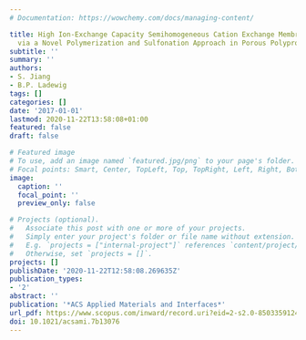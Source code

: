 ```yaml
---
# Documentation: https://wowchemy.com/docs/managing-content/

title: High Ion-Exchange Capacity Semihomogeneous Cation Exchange Membranes Prepared
  via a Novel Polymerization and Sulfonation Approach in Porous Polypropylene
subtitle: ''
summary: ''
authors:
- S. Jiang
- B.P. Ladewig
tags: []
categories: []
date: '2017-01-01'
lastmod: 2020-11-22T13:58:08+01:00
featured: false
draft: false

# Featured image
# To use, add an image named `featured.jpg/png` to your page's folder.
# Focal points: Smart, Center, TopLeft, Top, TopRight, Left, Right, BottomLeft, Bottom, BottomRight.
image:
  caption: ''
  focal_point: ''
  preview_only: false

# Projects (optional).
#   Associate this post with one or more of your projects.
#   Simply enter your project's folder or file name without extension.
#   E.g. `projects = ["internal-project"]` references `content/project/deep-learning/index.md`.
#   Otherwise, set `projects = []`.
projects: []
publishDate: '2020-11-22T12:58:08.269635Z'
publication_types:
- '2'
abstract: ''
publication: '*ACS Applied Materials and Interfaces*'
url_pdf: https://www.scopus.com/inward/record.uri?eid=2-s2.0-85033591248&doi=10.1021%2facsami.7b13076&partnerID=40&md5=05140d0dde9cc05b04a18a6d9a27c00d
doi: 10.1021/acsami.7b13076
---
```

